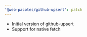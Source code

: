```yaml
---
'@web-pacotes/github-upsert': patch
---
```


- Initial version of github-upsert
- Support for native fetch
